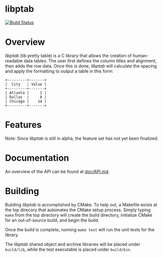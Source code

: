 libptab
=======
[![Build Status](https://travis-ci.org/andybug/libptab.svg?branch=master)](https://travis-ci.org/andybug/libptab)

# Overview
_libptab_ (lib pretty table) is a C library that allows the creation of
human-readable data tables. The user first defines the column titles
and alignment, then adds the row data. Once this is done, _libptab_
will calculate the spacing and apply the formatting to output a table
in this form:

    +---------+-------+
    |  City   | Value |
    +---------+-------+
    | Atlanta |     1 |
    | Dallas  |     8 |
    | Chicago |    14 |
    +---------+-------+

# Features
Note: Since _libptab_ is still in alpha, the feature set has not yet
been finalized.

# Documentation
An overview of the API can be found at [doc/API.md](doc/API.md).

# Building
Building _libptab_ is accomplished by CMake. To help out, a Makefile
exists at the top direcory that automates the CMake setup process.
Simply typing `make` from the top directory will create the build
directory, initialize CMake for an out-of-source build, and begin
the build.

Once the build is complete, running `make test` will run the unit
tests for the library.

The _libptab_ shared object and archive libraries will be placed under
`build/lib`, while the test executable is placed under `build/bin`.
